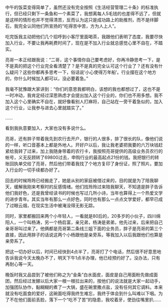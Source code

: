 中午的饭菜变得简单了，虽然还没有完全按照《生活经营管理二十条》的标准执行，但已经只剩下一条鱼和一个素菜了，我想离每人5毛钱的也差得不远了，但就是这样的情形也并不觉得清苦，反而认为这只是成功路上的助推剂，而不是绊脚石，我完全认同他们所宣扬的“吃得苦中苦，方为人上人”。

吃完饭我主动把他们几个招呼到小客厅里面喝茶，我跟他们表明了态度，我要尽快加入行业，不要让我再耗费时间了，现在是不加入行业就总感觉心里不自在，不踏实。

亮哥一本正经跟我说：“二哥，这个事情你自己要考虑好，你再冷静思考一下，是不是真的把这个行业完全看清楚了？是不是真的完全认可这个行业了？还有没有什么疑问？这些你都再多思考一下，俗话说‘小心使得万年船’。行业摆在这个地方的，你什么时候加入都可以，没必要着急。”

我毫不犹豫跟大家讲到：“你们的意思我都明白，该想的我也都想过了，这也不是一时冲动，我肯定经过深思熟虑才会提出加入这个行业的，你们也不用多想。我不加入这个心里确实不自在，就好像看别人打麻将，自己站在一旁干着急似的，加入这个行业，让我参与进去心里就踏实了。”

……

看到我执意要加入，大家也没有多说什么。

亮哥，还有胖子带着我先到农行去开户，银行的人很多，排了很长的队，像他们说的一样，听口音基本上都是外地人。开好户以后，我让我老婆把我要的六万块钱赶紧给我转了过来，加上我随身带着的农行卡，我按照亮哥提供的高级业务员农行的帐号，义无反顾转了69800过去，申购行业的最高起点21份的钱。我把银行的转账回执单交给了亮哥，然后他们带着我找了个地方复印了身份证，照了照片。要加入行业的一切手续都办好了。

回去的时候玲玲已经搬走了，她是从别的家庭被借过来的，目的就是为了陪我聊天，缓解我刚来考察时的反感情绪。他们找玲玲过来陪我聊天，不知道是胖子告诉他们我好色，还是我曾经读书的时候也写过几所小诗，当年也算得上一个热爱文学的进步青年。其实当年有那么一点好色，同时也有那么一点点文学爱好，都早已成了过眼云烟，在现实生活中被淹没得无影无踪。

同时，家里都搬回来两个小年轻人，一看就是80后的，20多岁的小伙子，四川绵阳人，一个叫杨涛，另一个杨启富，亲兄弟，杨涛是弟弟，他先过来，后来把自己亲哥哥叫过来了。他俩都是亮哥第二条线三姐下面的业务员，胖子是亮哥的第三个直接，因此用胖子的话说这两个小杨跟他是亲旁系，等我加入以后我跟他们也算是亲旁系了。

把这一切办好以后，时间已经快到4点半了，亮哥打了个电话，然后很不好意思地告诉我说今天太晚办不了，明天下午1点半办理，他已经预约好了。没办法，只有再耐心等一天。

晚饭时我又品尝到了被他们称之为“金条”白水面皮，面皮是自己用面粉先做成面团，然后经过发酵以后大家一根一根拉出来的，按他们的说法就是大家一起动手，加强团队协作，黏糊糊的煮了一大锅，盛在碗里撒点盐，没有任何其它调料。本来就没有吃面食的爱好，这碗面吃得我终生难忘，我终于体会到什么叫难以下咽。为了不在他们面前丢脸，落下一个“吃不了苦”的隐患，我咬着牙，使劲往嘴里扒……

